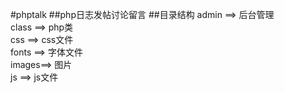 #phptalk
##php日志发帖讨论留言
##目录结构
admin ==> 后台管理  
class ==> php类    
css   ==> css文件    
fonts ==> 字体文件    
images==> 图片    
js    ==> js文件   